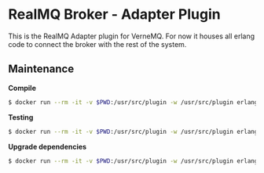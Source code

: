 # RealMQ Broker - Adapter Plugin
This is the RealMQ Adapter plugin for VerneMQ. For now it houses all erlang
code to connect the broker with the rest of the system.

## Maintenance
**Compile**
```bash
$ docker run --rm -it -v $PWD:/usr/src/plugin -w /usr/src/plugin erlang:24 rebar3 compile
```

**Testing**
```bash
$ docker run --rm -it -v $PWD:/usr/src/plugin -w /usr/src/plugin erlang:24 rebar3 enuit
```

**Upgrade dependencies**
```bash
$ docker run --rm -it -v $PWD:/usr/src/plugin -w /usr/src/plugin erlang:24 rebar3 upgrade 
```
